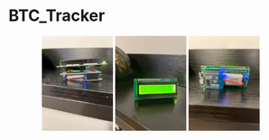 # BTC_Tracker

<p align="center">
  <img src= "IMG_4233.jpg" width="25%" >
  <img src= "IMG_4234.jpg" width="25%" >
  <img src= "IMG_4239.jpg" width="25%" >
</p>
